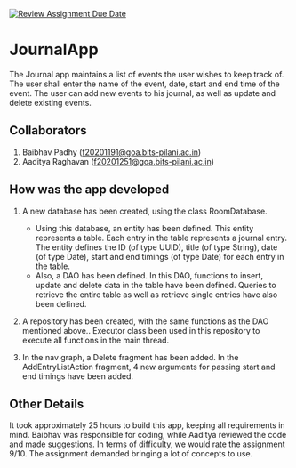 [![Review Assignment Due Date](https://classroom.github.com/assets/deadline-readme-button-24ddc0f5d75046c5622901739e7c5dd533143b0c8e959d652212380cedb1ea36.svg)](https://classroom.github.com/a/XNhTFXWh)
# JournalApp
The Journal app maintains a list of events the user wishes to keep track of. The user shall enter the name of the event, date, start and end time of the event. The user can add new events to his journal, as well as update and delete existing events.

## Collaborators

1. Baibhav Padhy (f20201191@goa.bits-pilani.ac.in)
2. Aaditya Raghavan (f20201251@goa.bits-pilani.ac.in)

## How was the app developed

1. A new database has been created, using the class RoomDatabase.
   - Using this database, an entity has been defined. This entity represents a table. Each entry in the table represents a journal entry. The entity defines the ID (of type UUID), title (of type String), date (of type Date), start and end timings (of type Date) for each entry in the table.
   - Also, a DAO has been defined. In this DAO, functions to insert, update and delete data in the table have been defined. Queries to retrieve the entire table as well as retrieve single entries have also been defined.
     
2. A repository has been created, with the same functions as the DAO mentioned above.. Executor class been used in this repository to execute all functions in the main thread. 
3. In the nav graph, a Delete fragment has been added. In the AddEntryListAction fragment, 4 new arguments for passing start and end timings have been added.


## Other Details

It took approximately 25 hours to build this app, keeping all requirements in mind. Baibhav was responsible for coding, while Aaditya reviewed the code and made suggestions.
In terms of difficulty, we would rate the assignment 9/10. The assignment demanded bringing a lot of concepts to use.
